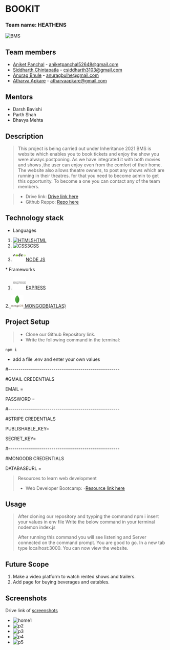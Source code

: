 # BOOKIT

### Team name: HEATHENS
<img src="https://www.ayresadventures.com/wp-content/uploads/2014/02/BMS-Logo.png" alt="BMS" class="center">




## Team members
* [Aniket Panchal](https://github.com/aniketpanchal52648) - aniketpanchal52648@gmail.com
* [Siddharth Chintapatla](https://github.com/siddharthc-ATSKI) - csiddharth3103@gmail.com
* [Anurag Bhule](https://github.com/Anurag907922) - anuragbulhe@gmail.com
* [Atharva Apkare](https://github.com/atharvaapkare) - atharvaapkare@gmail.com

## Mentors
* Darsh Bavishi
* Parth Shah
* Bhavya Mehta

## Description
>This project is being carried out under Inheritance 
>2021
>BMS is website which enables you to book tickets 
>and enjoy the show you were always postponing.
>As we have integrated it with both movies and shows 
>,the user  can enjoy even from the comfort of their home.
>The website also allows theatre owners, to post any 
> shows which are running in their theatres.
>for that you need to become admin to get this opportunity.
> To become a one you can contact any of the team members.

>* Drive link: [Drive link here](https://drive.google.com/drive/u/1/folders/10WqJZul27zALj2v6LHj2BJAhv1ZDQu4l)
>* Github Reppo: [Repo here](https://github.com/siddharthc-ATSKI/BMS)
## Technology stack
* Languages
1. <a href="https://www.w3.org/TR/html5/" title="HTML5"><img src="https://github.com/get-icon/geticon/raw/master/icons/html-5.svg" alt="HTML5" width="40px" height="40px">HTML</a>
2. <a href="https://www.w3.org/TR/CSS/" title="CSS3"><img src="https://github.com/get-icon/geticon/raw/master/icons/css-3.svg" alt="CSS3" width="40px" height="40px">CSS</a>
3. <a href="https://nodejs.org" target="_blank"> <img src="https://raw.githubusercontent.com/devicons/devicon/master/icons/nodejs/nodejs-original-wordmark.svg" alt="nodejs" width="40" height="40"/>NODE JS
</a>
* Frameworks

1. <a href="https://expressjs.com" target="_blank"> <img src="https://raw.githubusercontent.com/devicons/devicon/master/icons/express/express-original-wordmark.svg" alt="express" width="40" height="40">EXPRESS </a>

2.<a href="https://www.mongodb.com/" target="_blank"> <img src="https://raw.githubusercontent.com/devicons/devicon/master/icons/mongodb/mongodb-original-wordmark.svg" alt="mongodb" width="40" height="40">  MONGODB(ATLAS)</a>
 


## Project Setup
>* Clone our Github Repository link.
>* Write the following command in the terminal:

```
npm i

```
* add a file .env and enter your own values






#------------------------------------------------------

#GMAIL CREDENTIALS

EMAIL = 

PASSWORD = 

#------------------------------------------------------


#STRIPE CREDENTIALS


PUBLISHABLE_KEY=

SECRET_KEY=

#------------------------------------------------------

#MONGODB CREDENTIALS

DATABASEURL = 


>Resources to learn web development
>  * Web Developer Bootcamp: -[Resource link here](https://www.udemy.com/course/the-web-developer-bootcamp/)

## Usage
>After cloning our repository and  tyyping the command npm i
>insert your values in env file
>Write the below command in your terminal
>nodemon index.js
>
>After running this command you will see listening and Server connected on the command prompt.
> You are good to go.
In a new tab type localhost:3000. You can now view the website.
>


## Future Scope
1. Make a video platform to watch rented shows and trailers.
2. Add page for buying beverages and eatables.

## Screenshots
Drive link of [screenshots](https://drive.google.com/drive/u/1/folders/10WqJZul27zALj2v6LHj2BJAhv1ZDQu4l)


* ![home1](https://drive.google.com/uc?export=view&id=1DfKhoUE3mihZxU_rtskE6naC0zmzpGUO)
* ![p2](https://drive.google.com/uc?export=view&id=19F0jbzwdOC5LwT82FV6mLgSOG-TeBvOh)
* ![p3](https://drive.google.com/uc?export=view&id=1awSt1oz97ujN9BNX7ApmF-AJb6dhNXGY)
* ![p4](https://drive.google.com/uc?export=view&id=17K27HvV8MUljU7XdvPyWi4v0tboHQldk)
* ![p5](https://drive.google.com/uc?export=view&id=1OpE2o6LdUACTW443S0ATVMFIycNqWtOv)


